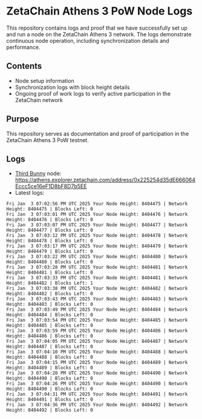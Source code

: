 # ZetaChain Athens 3 PoW Node Logs
This repository contains logs and proof that we have successfully set up and run a node on the ZetaChain Athens 3 network. The logs demonstrate continuous node operation, including synchronization details and performance.

## Contents
- Node setup information
- Synchronization logs with block height details
- Ongoing proof of work logs to verify active participation in the ZetaChain network

## Purpose
This repository serves as documentation and proof of participation in the ZetaChain Athens 3 PoW testnet.

## Logs

- [Third Bunny](https://thirdbunny.xyz/) node: https://athens.explorer.zetachain.com/address/0x225254d35dE666064Eccc5ce16eF1D8bF8D7b5EE
- Latest logs:
```
Fri Jan  3 07:02:56 PM UTC 2025 Your Node Height: 8404475 | Network Height: 8404475 | Blocks Left: 0
Fri Jan  3 07:03:01 PM UTC 2025 Your Node Height: 8404476 | Network Height: 8404476 | Blocks Left: 0
Fri Jan  3 07:03:07 PM UTC 2025 Your Node Height: 8404477 | Network Height: 8404477 | Blocks Left: 0
Fri Jan  3 07:03:12 PM UTC 2025 Your Node Height: 8404478 | Network Height: 8404478 | Blocks Left: 0
Fri Jan  3 07:03:17 PM UTC 2025 Your Node Height: 8404479 | Network Height: 8404479 | Blocks Left: 0
Fri Jan  3 07:03:22 PM UTC 2025 Your Node Height: 8404480 | Network Height: 8404480 | Blocks Left: 0
Fri Jan  3 07:03:28 PM UTC 2025 Your Node Height: 8404481 | Network Height: 8404481 | Blocks Left: 0
Fri Jan  3 07:03:33 PM UTC 2025 Your Node Height: 8404481 | Network Height: 8404482 | Blocks Left: 1
Fri Jan  3 07:03:38 PM UTC 2025 Your Node Height: 8404482 | Network Height: 8404482 | Blocks Left: 0
Fri Jan  3 07:03:43 PM UTC 2025 Your Node Height: 8404483 | Network Height: 8404483 | Blocks Left: 0
Fri Jan  3 07:03:49 PM UTC 2025 Your Node Height: 8404484 | Network Height: 8404484 | Blocks Left: 0
Fri Jan  3 07:03:54 PM UTC 2025 Your Node Height: 8404485 | Network Height: 8404485 | Blocks Left: 0
Fri Jan  3 07:03:59 PM UTC 2025 Your Node Height: 8404486 | Network Height: 8404486 | Blocks Left: 0
Fri Jan  3 07:04:05 PM UTC 2025 Your Node Height: 8404487 | Network Height: 8404487 | Blocks Left: 0
Fri Jan  3 07:04:10 PM UTC 2025 Your Node Height: 8404488 | Network Height: 8404488 | Blocks Left: 0
Fri Jan  3 07:04:15 PM UTC 2025 Your Node Height: 8404489 | Network Height: 8404489 | Blocks Left: 0
Fri Jan  3 07:04:20 PM UTC 2025 Your Node Height: 8404490 | Network Height: 8404490 | Blocks Left: 0
Fri Jan  3 07:04:26 PM UTC 2025 Your Node Height: 8404490 | Network Height: 8404490 | Blocks Left: 0
Fri Jan  3 07:04:31 PM UTC 2025 Your Node Height: 8404491 | Network Height: 8404491 | Blocks Left: 0
Fri Jan  3 07:04:36 PM UTC 2025 Your Node Height: 8404492 | Network Height: 8404492 | Blocks Left: 0
```
